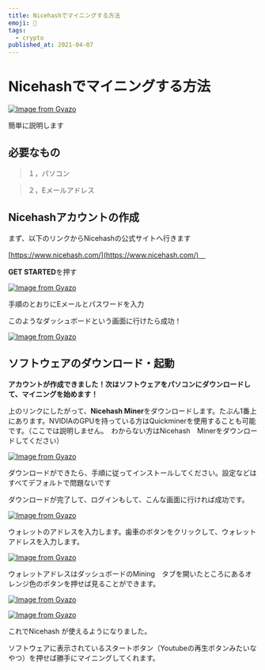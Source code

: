 ```yaml
---
title: Nicehashでマイニングする方法
emoji: 🤖
tags:
  - crypto
published_at: 2021-04-07
---
```


# Nicehashでマイニングする方法

[![Image from Gyazo](https://i.gyazo.com/6430ba51daf6a8887b81226ba123152e.png)](https://gyazo.com/6430ba51daf6a8887b81226ba123152e)

簡単に説明します

## **必要なもの**

> １，パソコン

> ２，Eメールアドレス

## Nicehashアカウントの作成

まず、以下のリンクからNicehashの公式サイトへ行きます

[https://www.nicehash.com/](https://www.nicehash.com/)　

**GET STARTED**を押す

[![Image from Gyazo](https://i.gyazo.com/fd4d4909a39f6cb6991ee799e88ee382.png)](https://gyazo.com/fd4d4909a39f6cb6991ee799e88ee382)

手順のとおりにEメールとパスワードを入力

このようなダッシュボードという画面に行けたら成功！

[![Image from Gyazo](https://i.gyazo.com/e00d00e91d0b59263d155bcef21398dc.png)](https://gyazo.com/e00d00e91d0b59263d155bcef21398dc)

## ソフトウェアのダウンロード・起動

**アカウントが作成できました！次はソフトウェアをパソコンにダウンロードして、マイニングを始めます！**

上のリンクにしたがって、**Nicehash Miner**をダウンロードします。たぶん1番上にあります。NVIDIAのGPUを持っている方はQuickminerを使用することも可能です。（ここでは説明しません。　わからない方はNicehash　Minerをダウンロードしてください）

[![Image from Gyazo](https://i.gyazo.com/09a62fffdcef7fcbc9bd8e4b2028b8d2.png)](https://gyazo.com/09a62fffdcef7fcbc9bd8e4b2028b8d2)

ダウンロードができたら、手順に従ってインストールしてください。設定などはすべてデフォルトで問題ないです

ダウンロードが完了して、ログインもして、こんな画面に行ければ成功です。

[![Image from Gyazo](https://i.gyazo.com/3f324f637a020113cf251cede253d6e0.png)](https://gyazo.com/3f324f637a020113cf251cede253d6e0)

ウォレットのアドレスを入力します。歯車のボタンをクリックして、ウォレットアドレスを入力します。

[![Image from Gyazo](https://i.gyazo.com/e0d5251ac32a7f4f2636d8e8c27010ee.png)](https://gyazo.com/e0d5251ac32a7f4f2636d8e8c27010ee)

ウォレットアドレスはダッシュボードのMining　タブを開いたところにあるオレンジ色のボタンを押せば見ることができます。

[![Image from Gyazo](https://i.gyazo.com/b370b7deeb699c6a77cdc4ac471a1fb3.png)](https://gyazo.com/b370b7deeb699c6a77cdc4ac471a1fb3)

[![Image from Gyazo](https://i.gyazo.com/728e97cd3256115b5c8a3f5efb44bc1e.png)](https://gyazo.com/728e97cd3256115b5c8a3f5efb44bc1e)

これでNicehash が使えるようになりました。

ソフトウェアに表示されているスタートボタン（Youtubeの再生ボタンみたいなやつ）を押せば勝手にマイニングしてくれます。
